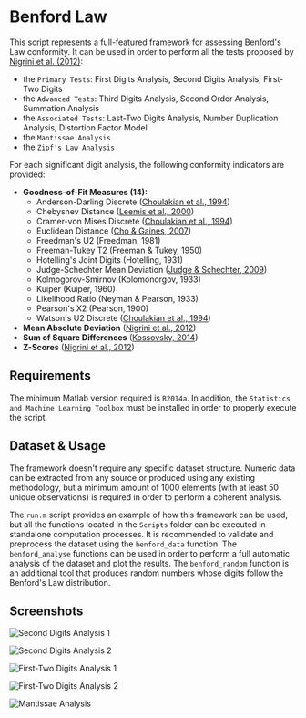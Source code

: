 # Benford Law

This script represents a full-featured framework for assessing Benford's Law conformity. It can be used in order to perform all the tests proposed by [Nigrini et al. (2012)](https://www.nigrini.com/):

* the `Primary Tests`: First Digits Analysis, Second Digits Analysis, First-Two Digits
* the `Advanced Tests`: Third Digits Analysis, Second Order Analysis, Summation Analysis
* the `Associated Tests`: Last-Two Digits Analysis, Number Duplication Analysis, Distortion Factor Model
* the `Mantissae Analysis`
* the `Zipf's Law Analysis`

For each significant digit analysis, the following conformity indicators are provided:

* **Goodness-of-Fit Measures (14):**
  * Anderson-Darling Discrete ([Choulakian et al., 1994](https://www.researchgate.net/publication/245812965_Cramer-von_Mises_statistics_for_discrete_distributions))
  * Chebyshev Distance ([Leemis et al., 2000](https://www.researchgate.net/publication/2483540_Survival_Distributions_Satisfying_Benford's_Law))
  * Cramer-von Mises Discrete ([Choulakian et al., 1994](https://www.researchgate.net/publication/245812965_Cramer-von_Mises_statistics_for_discrete_distributions))
  * Euclidean Distance ([Cho & Gaines, 2007](https://www.researchgate.net/publication/243102672_Breaking_the_Benford_Law))
  * Freedman's U2 (Freedman, 1981)
  * Freeman-Tukey T2 (Freeman & Tukey, 1950)
  * Hotelling's Joint Digits (Hotelling, 1931)
  * Judge-Schechter Mean Deviation ([Judge & Schechter, 2009](https://www.researchgate.net/publication/228313715_Detecting_Problems_in_Survey_Data_Using_Benford's_Law))
  * Kolmogorov-Smirnov (Kolomonorgov, 1933)
  * Kuiper (Kuiper, 1960)
  * Likelihood Ratio (Neyman & Pearson, 1933)
  * Pearson's X2 (Pearson, 1900)
  * Watson's U2 Discrete ([Choulakian et al., 1994](https://www.researchgate.net/publication/245812965_Cramer-von_Mises_statistics_for_discrete_distributions))
* **Mean Absolute Deviation** ([Nigrini et al., 2012](https://www.nigrini.com/))
* **Sum of Square Differences** ([Kossovsky, 2014](https://www.researchgate.net/publication/316552141_Benford's_law_Theory_the_general_law_of_relative_quantities_and_forensic_fraud_detection_applications))
* **Z-Scores** ([Nigrini et al., 2012](https://www.nigrini.com/))

## Requirements

The minimum Matlab version required is `R2014a`. In addition, the `Statistics and Machine Learning Toolbox` must be installed in order to properly execute the script.

## Dataset & Usage 

The framework doesn't require any specific dataset structure. Numeric data can be extracted from any source or produced using any existing methodology, but a minimum amount of 1000 elements (with at least 50 unique observations) is required in order to perform a coherent analysis.

The `run.m` script provides an example of how this framework can be used, but all the functions located in the `Scripts` folder can be executed in standalone computation processes. It is recommended to validate and preprocess the dataset using the `benford_data` function. The `benford_analyse` functions can be used in order to perform a full automatic analysis of the dataset and plot the results. The `benford_random` function is an additional tool that produces random numbers whose digits follow the Benford's Law distribution.

## Screenshots

![Second Digits Analysis 1](https://i.imgur.com/fL3fbgO.png)

![Second Digits Analysis 2](https://i.imgur.com/rpRonnV.png)

![First-Two Digits Analysis 1](https://i.imgur.com/FDWDGBj.png)

![First-Two Digits Analysis 2](https://i.imgur.com/MEkU0pm.png)

![Mantissae Analysis](https://i.imgur.com/x0L5tqV.png)
